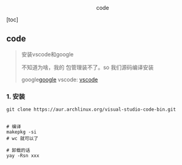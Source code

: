 <center>code</center>





[toc]







## code 

> 安装vscode和google
>
> 不知道为啥，我的 包管理装不了。so 我们源码编译安装
>
> google[google](https://aur.archlinux.org/packages/google-chrome) vscode: [vscode](https://aur.archlinux.org/packages/visual-studio-code-bin)







### 1. 安装

```shell
git clone https://aur.archlinux.org/visual-studio-code-bin.git


# 编译
makepkg -si
# wc 就可以了

# 卸载的话
yay -Rsn xxx

```

